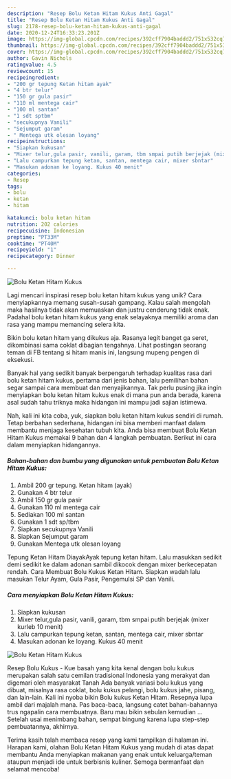 ```yaml
---
description: "Resep Bolu Ketan Hitam Kukus Anti Gagal"
title: "Resep Bolu Ketan Hitam Kukus Anti Gagal"
slug: 2178-resep-bolu-ketan-hitam-kukus-anti-gagal
date: 2020-12-24T16:33:23.201Z
image: https://img-global.cpcdn.com/recipes/392cff7904baddd2/751x532cq70/bolu-ketan-hitam-kukus-foto-resep-utama.jpg
thumbnail: https://img-global.cpcdn.com/recipes/392cff7904baddd2/751x532cq70/bolu-ketan-hitam-kukus-foto-resep-utama.jpg
cover: https://img-global.cpcdn.com/recipes/392cff7904baddd2/751x532cq70/bolu-ketan-hitam-kukus-foto-resep-utama.jpg
author: Gavin Nichols
ratingvalue: 4.5
reviewcount: 15
recipeingredient:
- "200 gr tepung Ketan hitam ayak"
- "4 btr telur"
- "150 gr gula pasir"
- "110 ml mentega cair"
- "100 ml santan"
- "1 sdt sptbm"
- "secukupnya Vanili"
- "Sejumput garam"
- " Mentega utk olesan loyang"
recipeinstructions:
- "Siapkan kukusan"
- "Mixer telur,gula pasir, vanili, garam, tbm smpai putih berjejak (mixer kurleb 10 menit)"
- "Lalu campurkan tepung ketan, santan, mentega cair, mixer sbntar"
- "Masukan adonan ke loyang. Kukus 40 menit"
categories:
- Resep
tags:
- bolu
- ketan
- hitam

katakunci: bolu ketan hitam 
nutrition: 202 calories
recipecuisine: Indonesian
preptime: "PT33M"
cooktime: "PT40M"
recipeyield: "1"
recipecategory: Dinner

---
```



![Bolu Ketan Hitam Kukus](https://img-global.cpcdn.com/recipes/392cff7904baddd2/751x532cq70/bolu-ketan-hitam-kukus-foto-resep-utama.jpg)

Lagi mencari inspirasi resep bolu ketan hitam kukus yang unik? Cara menyiapkannya memang susah-susah gampang. Kalau salah mengolah maka hasilnya tidak akan memuaskan dan justru cenderung tidak enak. Padahal bolu ketan hitam kukus yang enak selayaknya memiliki aroma dan rasa yang mampu memancing selera kita.

Bikin bolu ketan hitam yang dikukus aja. Rasanya legit banget ga seret, dikombinasi sama coklat dibagian tengahnya. Lihat postingan seorang teman di FB tentang si hitam manis ini, langsung mupeng pengen di eksekusi.

Banyak hal yang sedikit banyak berpengaruh terhadap kualitas rasa dari bolu ketan hitam kukus, pertama dari jenis bahan, lalu pemilihan bahan segar sampai cara membuat dan menyajikannya. Tak perlu pusing jika ingin menyiapkan bolu ketan hitam kukus enak di mana pun anda berada, karena asal sudah tahu triknya maka hidangan ini mampu jadi sajian istimewa.


Nah, kali ini kita coba, yuk, siapkan bolu ketan hitam kukus sendiri di rumah. Tetap berbahan sederhana, hidangan ini bisa memberi manfaat dalam membantu menjaga kesehatan tubuh kita. Anda bisa membuat Bolu Ketan Hitam Kukus memakai 9 bahan dan 4 langkah pembuatan. Berikut ini cara dalam menyiapkan hidangannya.

<!--inarticleads1-->

##### Bahan-bahan dan bumbu yang digunakan untuk pembuatan Bolu Ketan Hitam Kukus:

1. Ambil 200 gr tepung. Ketan hitam (ayak)
1. Gunakan 4 btr telur
1. Ambil 150 gr gula pasir
1. Gunakan 110 ml mentega cair
1. Sediakan 100 ml santan
1. Gunakan 1 sdt sp/tbm
1. Siapkan secukupnya Vanili
1. Siapkan Sejumput garam
1. Gunakan  Mentega utk olesan loyang


Tepung Ketan Hitam DiayakAyak tepung ketan hitam. Lalu masukkan sedikit demi sedikit ke dalam adonan sambil dikocok dengan mixer berkecepatan rendah. Cara Membuat Bolu Kukus Ketan Hitam. Siapkan wadah lalu masukan Telur Ayam, Gula Pasir, Pengemulsi SP dan Vanili. 

<!--inarticleads2-->

##### Cara menyiapkan Bolu Ketan Hitam Kukus:

1. Siapkan kukusan
1. Mixer telur,gula pasir, vanili, garam, tbm smpai putih berjejak (mixer kurleb 10 menit)
1. Lalu campurkan tepung ketan, santan, mentega cair, mixer sbntar
1. Masukan adonan ke loyang. Kukus 40 menit
<img src="//assets-global.cpcdn.com/assets/icons/button_play-2c75c40dde080a61004c1f40b05d8f140eaff45d7e9e6481dc71c63d2e7c4909.png" alt="Bolu Ketan Hitam Kukus">

Resep Bolu Kukus - Kue basah yang kita kenal dengan bolu kukus merupakan salah satu cemilan tradisional Indonesia yang merakyat dan digemari oleh masyarakat Tanah Ada banyak variasi bolu kukus yang dibuat, misalnya rasa coklat, bolu kukus pelangi, bolu kukus jahe, pisang, dan lain-lain. Kali ini nyoba bikin Bolu kukus Ketan Hitam. Resepnya lupa ambil dari majalah mana. Pas baca-baca, langsung catet bahan-bahannya trus ngapalin cara membuatnya. Baru mau bikin sebulan kemudian … Setelah usai menimbang bahan, sempat bingung karena lupa step-step pembuatannya, akhirnya. 

Terima kasih telah membaca resep yang kami tampilkan di halaman ini. Harapan kami, olahan Bolu Ketan Hitam Kukus yang mudah di atas dapat membantu Anda menyiapkan makanan yang enak untuk keluarga/teman ataupun menjadi ide untuk berbisnis kuliner. Semoga bermanfaat dan selamat mencoba!
